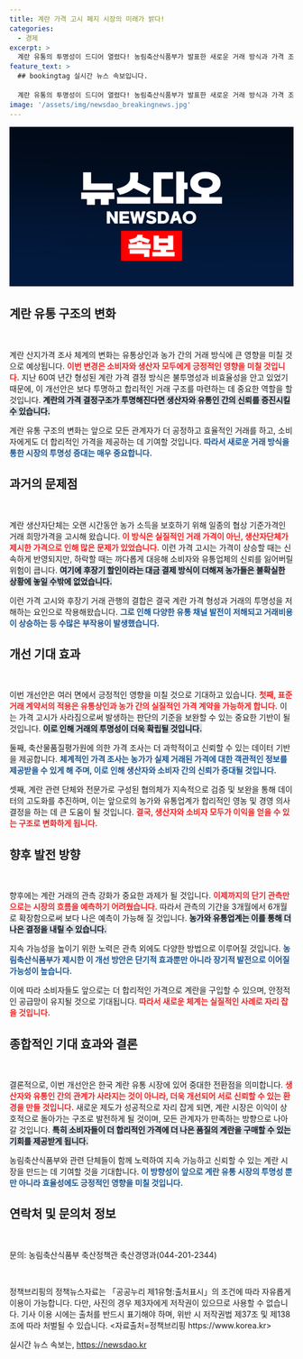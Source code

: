 ```yaml
---
title: 계란 가격 고시 폐지 시장의 미래가 밝다!
categories:
  - 경제
excerpt: >
  계란 유통의 투명성이 드디어 열렸다! 농림축산식품부가 발표한 새로운 거래 방식과 가격 조사 체계로 이제 소비자는 합리적인 가격으로 계란을 구매할 수 있게 된다. 농가와 유통업계 간의 신뢰 회복이 기대된다.
feature_text: >
  ## bookingtag 실시간 뉴스 속보입니다.

  계란 유통의 투명성이 드디어 열렸다! 농림축산식품부가 발표한 새로운 거래 방식과 가격 조사 체계로 이제 소비자는 합리적인 가격으로 계란을 구매할 수 있게 된다. 농가와 유통업계 간의 신뢰 회복이 기대된다.
image: '/assets/img/newsdao_breakingnews.jpg'
---
```


<p><img src="/assets/img/newsdao_breakingnews.jpg" alt="bookingtag 속보" /></p>

<h2 data-ke-size="size26">계란 유통 구조의 변화</h2>

<p data-ke-size="size16">&nbsp;</p>

<p>계란 산지가격 조사 체계의 변화는 유통상인과 농가 간의 거래 방식에 큰 영향을 미칠 것으로 예상됩니다. <b><span style="color: #ee2323;">이번 변경은 소비자와 생산자 모두에게 긍정적인 영향을 미칠 것입니다.</span></b> 지난 60여 년간 형성된 계란 가격 결정 방식은 불투명성과 비효율성을 안고 있었기 때문에, 이 개선안은 보다 투명하고 합리적인 거래 구조를 마련하는 데 중요한 역할을 할 것입니다. <b><span style="background-color: #21538527;">계란의 가격 결정구조가 투명해진다면 생산자와 유통인 간의 신뢰를 증진시킬 수 있습니다.</span></b> </p>

<p>계란 유통 구조의 변화는 앞으로 모든 관계자가 더 공정하고 효율적인 거래를 하고, 소비자에게도 더 합리적인 가격을 제공하는 데 기여할 것입니다. <b><span style="color: #1a5490;">따라서 새로운 거래 방식을 통한 시장의 투명성 증대는 매우 중요합니다.</span></b> </p>

<h2 data-ke-size="size26">과거의 문제점</h2>

<p data-ke-size="size16">&nbsp;</p>

<p>계란 생산자단체는 오랜 시간동안 농가 소득을 보호하기 위해 일종의 협상 기준가격인 거래 희망가격을 고시해 왔습니다. <b><span style="color: #ee2323;">이 방식은 실질적인 거래 가격이 아닌, 생산자단체가 제시한 가격으로 인해 많은 문제가 있었습니다.</span></b> 이런 가격 고시는 가격이 상승할 때는 신속하게 반영되지만, 하락할 때는 까다롭게 대응해 소비자와 유통업체의 신뢰를 잃어버릴 위험이 큽니다. <b><span style="background-color: #21538527;">여기에 후장기 할인이라는 대금 결제 방식이 더해져 농가들은 불확실한 상황에 놓일 수밖에 없었습니다.</span></b> </p>

<p>이런 가격 고시와 후장기 거래 관행의 결합은 결국 계란 가격 형성과 거래의 투명성을 저해하는 요인으로 작용해왔습니다. <b><span style="color: #1a5490;">그로 인해 다양한 유통 채널 발전이 저해되고 거래비용이 상승하는 등 수많은 부작용이 발생했습니다.</span></b></p>

<h2 data-ke-size="size26">개선 기대 효과</h2>

<p data-ke-size="size16">&nbsp;</p>

<p>이번 개선안은 여러 면에서 긍정적인 영향을 미칠 것으로 기대하고 있습니다. <b><span style="color: #ee2323;">첫째, 표준 거래 계약서의 적용은 유통상인과 농가 간의 실질적인 가격 계약을 가능하게 합니다.</span></b> 이는 가격 고시가 사라짐으로써 발생하는 판단의 기준을 보완할 수 있는 중요한 기반이 될 것입니다. <b><span style="background-color: #21538527;">이로 인해 거래의 투명성이 더욱 확립될 것입니다.</span></b> </p>

<p>둘째, 축산물품질평가원에 의한 가격 조사는 더 과학적이고 신뢰할 수 있는 데이터 기반을 제공합니다. <b><span style="color: #1a5490;">체계적인 가격 조사는 농가가 실제 거래된 가격에 대한 객관적인 정보를 제공받을 수 있게 해 주며, 이로 인해 생산자와 소비자 간의 신뢰가 증대될 것입니다.</span></b> </p>

<p>셋째, 계란 관련 단체와 전문가로 구성된 협의체가 지속적으로 검증 및 보완을 통해 데이터의 고도화를 추진하며, 이는 앞으로의 농가와 유통업계가 합리적인 영농 및 경영 의사 결정을 하는 데 큰 도움이 될 것입니다. <b><span style="color: #ee2323;">결국, 생산자와 소비자 모두가 이익을 얻을 수 있는 구조로 변화하게 됩니다.</span></b></p>

<h2 data-ke-size="size26">향후 발전 방향</h2>

<p data-ke-size="size16">&nbsp;</p>

<p>향후에는 계란 거래의 관측 강화가 중요한 과제가 될 것입니다. <b><span style="color: #ee2323;">이제까지의 단기 관측만으로는 시장의 흐름을 예측하기 어려웠습니다.</span></b> 따라서 관측의 기간을 3개월에서 6개월로 확장함으로써 보다 나은 예측이 가능해 질 것입니다. <b><span style="background-color: #21538527;">농가와 유통업계는 이를 통해 더 나은 결정을 내릴 수 있습니다.</span></b> </p>

<p>지속 가능성을 높이기 위한 노력은 관측 외에도 다양한 방법으로 이루어질 것입니다. <b><span style="color: #1a5490;">농림축산식품부가 제시한 이 개선 방안은 단기적 효과뿐만 아니라 장기적 발전으로 이어질 가능성이 높습니다.</span></b> </p>

<p>이에 따라 소비자들도 앞으로는 더 합리적인 가격으로 계란을 구입할 수 있으며, 안정적인 공급망이 유지될 것으로 기대됩니다. <b><span style="color: #ee2323;">따라서 새로운 체계는 실질적인 사례로 자리 잡을 것입니다.</span></b></p>

<h2 data-ke-size="size26">종합적인 기대 효과와 결론</h2>

<p data-ke-size="size16">&nbsp;</p>

<p>결론적으로, 이번 개선안은 한국 계란 유통 시장에 있어 중대한 전환점을 의미합니다. <b><span style="color: #ee2323;">생산자와 유통인 간의 관계가 사라지는 것이 아니라, 더욱 개선되어 서로 신뢰할 수 있는 환경을 만들 것입니다.</span></b> 새로운 제도가 성공적으로 자리 잡게 되면, 계란 시장은 이익이 상호적으로 돌아가는 구조로 발전하게 될 것이며, 모든 관계자가 만족하는 방향으로 나아갈 것입니다. <b><span style="background-color: #21538527;">특히 소비자들이 더 합리적인 가격에 더 나은 품질의 계란을 구매할 수 있는 기회를 제공받게 됩니다.</span></b> </p>

<p>농림축산식품부와 관련 단체들이 함께 노력하여 지속 가능하고 신뢰할 수 있는 계란 시장을 만드는 데 기여할 것을 기대합니다. <b><span style="color: #1a5490;">이 방향성이 앞으로 계란 유통 시장의 투명성 뿐만 아니라 효율성에도 긍정적인 영향을 미칠 것입니다.</span></b> </p>

<h2 data-ke-size="size26">연락처 및 문의처 정보</h2>

<p data-ke-size="size16">&nbsp;</p>

<p>문의: 농림축산식품부 축산정책관 축산경영과(044-201-2344)</p>

<p data-ke-size="size16">&nbsp;</p>

<p>정책브리핑의 정책뉴스자료는 「공공누리 제1유형:출처표시」의 조건에 따라 자유롭게 이용이 가능합니다. 다만, 사진의 경우 제3자에게 저작권이 있으므로 사용할 수 없습니다. 기사 이용 시에는 출처를 반드시 표기해야 하며, 위반 시 저작권법 제37조 및 제138조에 따라 처벌될 수 있습니다. &lt;자료출처=정책브리핑 https://www.korea.kr></p>
실시간 뉴스 속보는, <a href="https://newsdao.kr" rel="dofollow">https://newsdao.kr</a>


